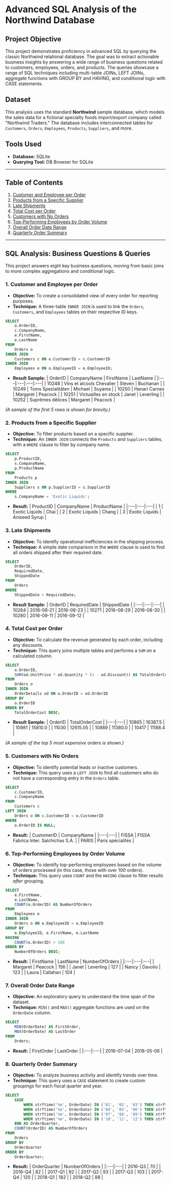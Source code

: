 
# Advanced SQL Analysis of the Northwind Database

## Project Objective
This project demonstrates proficiency in advanced SQL by querying the classic Northwind relational database. The goal was to extract actionable business insights by answering a wide range of business questions related to customers, employees, orders, and products. The queries showcase a range of SQL techniques including multi-table JOINs, LEFT JOINs, aggregate functions with GROUP BY and HAVING, and conditional logic with CASE statements.

## Dataset
This analysis uses the standard **Northwind** sample database, which models the sales data for a fictional specialty foods import/export company called "Northwind Traders." The database includes interconnected tables for `Customers`, `Orders`, `Employees`, `Products`, `Suppliers`, and more.

## Tools Used
* **Database:** SQLite
* **Querying Tool:** DB Browser for SQLite

---

## Table of Contents
1.  [Customer and Employee per Order](#1-customer-and-employee-per-order)
2.  [Products from a Specific Supplier](#2-products-from-a-specific-supplier)
3.  [Late Shipments](#3-late-shipments)
4.  [Total Cost per Order](#4-total-cost-per-order)
5.  [Customers with No Orders](#5-customers-with-no-orders)
6.  [Top-Performing Employees by Order Volume](#6-top-performing-employees-by-order-volume)
7.  [Overall Order Date Range](#7-overall-order-date-range)
8.  [Quarterly Order Summary](#8-quarterly-order-summary)

---

## SQL Analysis: Business Questions & Queries

This project answers eight key business questions, moving from basic joins to more complex aggregations and conditional logic.

### 1. Customer and Employee per Order
* **Objective:** To create a consolidated view of every order for reporting purposes.
* **Technique:** A three-table `INNER JOIN` is used to link the `Orders`, `Customers`, and `Employees` tables on their respective ID keys.

```sql
SELECT
    o.OrderID,
    c.CompanyName,
    e.FirstName,
    e.LastName
FROM
    Orders o
INNER JOIN
    Customers c ON o.CustomerID = c.CustomerID
INNER JOIN
    Employees e ON o.EmployeeID = e.EmployeeID;
```
* **Result Sample:**
| OrderID | CompanyName | FirstName | LastName |
|:---|:---|:---|:---|
| 10248 | Vins et alcools Chevalier | Steven | Buchanan |
| 10249 | Toms Spezialitäten | Michael | Suyama |
| 10250 | Hanari Carnes | Margaret | Peacock |
| 10251 | Victuailles en stock | Janet | Leverling |
| 10252 | Suprêmes délices | Margaret | Peacock |

*(A sample of the first 5 rows is shown for brevity.)*

### 2. Products from a Specific Supplier
* **Objective:** To filter products based on a specific supplier.
* **Technique:** An `INNER JOIN` connects the `Products` and `Suppliers` tables, with a `WHERE` clause to filter by company name.

```sql
SELECT
    p.ProductID,
    s.CompanyName,
    p.ProductName
FROM
    Products p
INNER JOIN
    Suppliers s ON p.SupplierID = s.SupplierID
WHERE
    s.CompanyName = 'Exotic Liquids';
```
* **Result:**
| ProductID | CompanyName | ProductName |
|:---|:---|:---|
| 1 | Exotic Liquids | Chai |
| 2 | Exotic Liquids | Chang |
| 3 | Exotic Liquids | Aniseed Syrup |

### 3. Late Shipments
* **Objective:** To identify operational inefficiencies in the shipping process.
* **Technique:** A simple date comparison in the `WHERE` clause is used to find all orders shipped after their required date.

```sql
SELECT
    OrderID,
    RequiredDate,
    ShippedDate
FROM
    Orders
WHERE
    ShippedDate > RequiredDate;
```
* **Result Sample:**
| OrderID | RequiredDate | ShippedDate |
|:---|:---|:---|
| 10264 | 2016-08-21 | 2016-08-23 |
| 10271 | 2016-08-29 | 2016-08-30 |
| 10280 | 2016-09-11 | 2016-09-12 |

### 4. Total Cost per Order
* **Objective:** To calculate the revenue generated by each order, including any discounts.
* **Technique:** This query joins multiple tables and performs a `SUM` on a calculated column.

```sql
SELECT
    o.OrderID,
    SUM(od.UnitPrice * od.Quantity * (1 - od.Discount)) AS TotalOrderCost
FROM
    Orders o
INNER JOIN
    OrderDetails od ON o.OrderID = od.OrderID
GROUP BY
    o.OrderID
ORDER BY
    TotalOrderCost DESC;
```
* **Result Sample:**
| OrderID | TotalOrderCost |
|:---|:---|
| 10865 | 16387.5 |
| 10981 | 15810.0 |
| 11030 | 12615.05 |
| 10889 | 11380.0 |
| 10417 | 11188.4 |

*(A sample of the top 5 most expensive orders is shown.)*

### 5. Customers with No Orders
* **Objective:** To identify potential leads or inactive customers.
* **Technique:** This query uses a `LEFT JOIN` to find all customers who do not have a corresponding entry in the `Orders` table.

```sql
SELECT
    c.CustomerID,
    c.CompanyName
FROM
    Customers c
LEFT JOIN
    Orders o ON c.CustomerID = o.CustomerID
WHERE
    o.OrderID IS NULL;
```
* **Result:**
| CustomerID | CompanyName |
|:---|:---|
| FISSA | FISSA Fabrica Inter. Salchichas S.A. |
| PARIS | Paris spécialités |

### 6. Top-Performing Employees by Order Volume
* **Objective:** To identify top-performing employees based on the volume of orders processed (in this case, those with over 100 orders).
* **Technique:** This query uses `COUNT` and the `HAVING` clause to filter results *after* grouping.

```sql
SELECT
    e.FirstName,
    e.LastName,
    COUNT(o.OrderID) AS NumberOfOrders
FROM
    Employees e
INNER JOIN
    Orders o ON e.EmployeeID = o.EmployeeID
GROUP BY
    e.EmployeeID, e.FirstName, e.LastName
HAVING
    COUNT(o.OrderID) > 100
ORDER BY
    NumberOfOrders DESC;
```
* **Result:**
| FirstName | LastName | NumberOfOrders |
|:---|:---|:---|
| Margaret | Peacock | 156 |
| Janet | Leverling | 127 |
| Nancy | Davolio | 123 |
| Laura | Callahan | 104 |

### 7. Overall Order Date Range
* **Objective:** An exploratory query to understand the time span of the dataset.
* **Technique:** `MIN()` and `MAX()` aggregate functions are used on the `OrderDate` column.

```sql
SELECT
    MIN(OrderDate) AS FirstOrder,
    MAX(OrderDate) AS LastOrder
FROM
    Orders;
```
* **Result:**
| FirstOrder | LastOrder |
|:---|:---|
| 2016-07-04 | 2018-05-06 |


### 8. Quarterly Order Summary
* **Objective:** To analyze business activity and identify trends over time.
* **Technique:** This query uses a `CASE` statement to create custom groupings for each fiscal quarter and year.

```sql
SELECT
    CASE
        WHEN strftime('%m', OrderDate) IN ('01', '02', '03') THEN strftime('%Y', OrderDate) || '-Q1'
        WHEN strftime('%m', OrderDate) IN ('04', '05', '06') THEN strftime('%Y', OrderDate) || '-Q2'
        WHEN strftime('%m', OrderDate) IN ('07', '08', '09') THEN strftime('%Y', OrderDate) || '-Q3'
        WHEN strftime('%m', OrderDate) IN ('10', '11', '12') THEN strftime('%Y', OrderDate) || '-Q4'
    END AS OrderQuarter,
    COUNT(OrderID) AS NumberOfOrders
FROM
    Orders
GROUP BY
    OrderQuarter
ORDER BY
    OrderQuarter;
```
* **Result:**
| OrderQuarter | NumberOfOrders |
|:---|:---|
| 2016-Q3 | 70 |
| 2016-Q4 | 82 |
| 2017-Q1 | 92 |
| 2017-Q2 | 93 |
| 2017-Q3 | 103 |
| 2017-Q4 | 120 |
| 2018-Q1 | 182 |
| 2018-Q2 | 88 |
````

